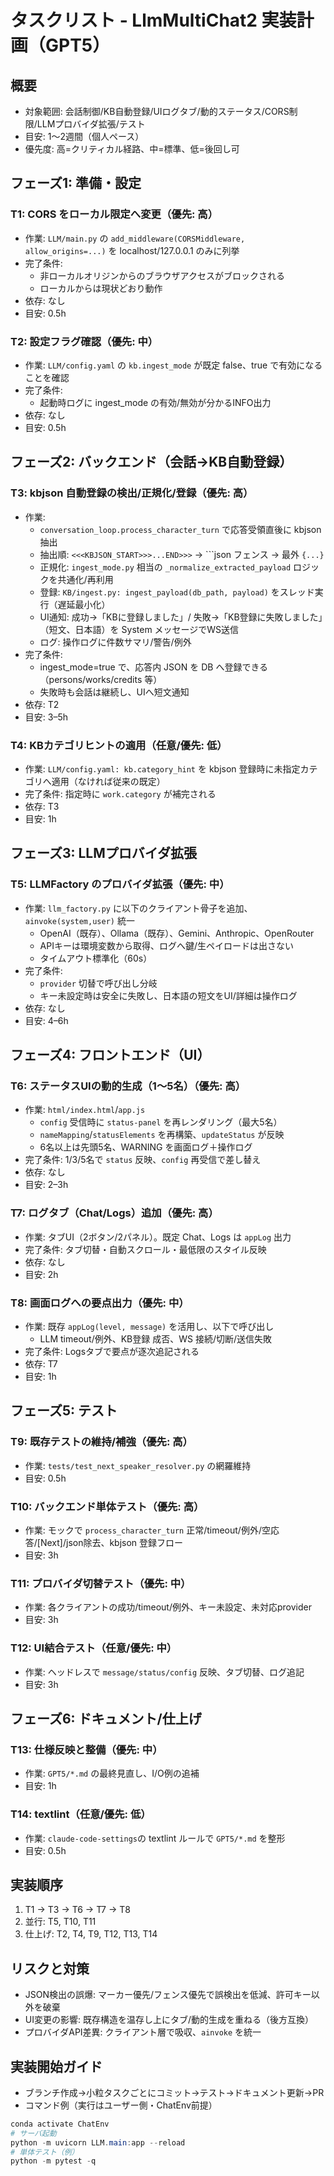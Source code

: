 # タスクリスト - LlmMultiChat2 実装計画（GPT5）

## 概要
- 対象範囲: 会話制御/KB自動登録/UIログタブ/動的ステータス/CORS制限/LLMプロバイダ拡張/テスト
- 目安: 1〜2週間（個人ペース）
- 優先度: 高=クリティカル経路、中=標準、低=後回し可

## フェーズ1: 準備・設定

### T1: CORS をローカル限定へ変更（優先: 高）
- 作業: `LLM/main.py` の `add_middleware(CORSMiddleware, allow_origins=...)` を localhost/127.0.0.1 のみに列挙
- 完了条件:
  - 非ローカルオリジンからのブラウザアクセスがブロックされる
  - ローカルからは現状どおり動作
- 依存: なし
- 目安: 0.5h

### T2: 設定フラグ確認（優先: 中）
- 作業: `LLM/config.yaml` の `kb.ingest_mode` が既定 false、true で有効になることを確認
- 完了条件:
  - 起動時ログに ingest_mode の有効/無効が分かるINFO出力
- 依存: なし
- 目安: 0.5h

## フェーズ2: バックエンド（会話→KB自動登録）

### T3: kbjson 自動登録の検出/正規化/登録（優先: 高）
- 作業:
  - `conversation_loop.process_character_turn` で応答受領直後に kbjson 抽出
  - 抽出順: `<<<KBJSON_START>>>...END>>>` → ```json フェンス → 最外 `{...}`
  - 正規化: `ingest_mode.py` 相当の `_normalize_extracted_payload` ロジックを共通化/再利用
  - 登録: `KB/ingest.py: ingest_payload(db_path, payload)` をスレッド実行（遅延最小化）
  - UI通知: 成功→「KBに登録しました」/ 失敗→「KB登録に失敗しました」（短文、日本語）を System メッセージでWS送信
  - ログ: 操作ログに件数サマリ/警告/例外
- 完了条件:
  - ingest_mode=true で、応答内 JSON を DB へ登録できる（persons/works/credits 等）
  - 失敗時も会話は継続し、UIへ短文通知
- 依存: T2
- 目安: 3–5h

### T4: KBカテゴリヒントの適用（任意/優先: 低）
- 作業: `LLM/config.yaml: kb.category_hint` を kbjson 登録時に未指定カテゴリへ適用（なければ従来の既定）
- 完了条件: 指定時に `work.category` が補完される
- 依存: T3
- 目安: 1h

## フェーズ3: LLMプロバイダ拡張

### T5: LLMFactory のプロバイダ拡張（優先: 中）
- 作業: `llm_factory.py` に以下のクライアント骨子を追加、`ainvoke(system,user)` 統一
  - OpenAI（既存）、Ollama（既存）、Gemini、Anthropic、OpenRouter
  - APIキーは環境変数から取得、ログへ鍵/生ペイロードは出さない
  - タイムアウト標準化（60s）
- 完了条件:
  - `provider` 切替で呼び出し分岐
  - キー未設定時は安全に失敗し、日本語の短文をUI/詳細は操作ログ
- 依存: なし
- 目安: 4–6h

## フェーズ4: フロントエンド（UI）

### T6: ステータスUIの動的生成（1〜5名）（優先: 高）
- 作業: `html/index.html`/`app.js`
  - `config` 受信時に `status-panel` を再レンダリング（最大5名）
  - `nameMapping`/`statusElements` を再構築、`updateStatus` が反映
  - 6名以上は先頭5名、WARNING を画面ログ＋操作ログ
- 完了条件: 1/3/5名で `status` 反映、`config` 再受信で差し替え
- 依存: なし
- 目安: 2–3h

### T7: ログタブ（Chat/Logs）追加（優先: 高）
- 作業: タブUI（2ボタン/2パネル）。既定 Chat、Logs は `appLog` 出力
- 完了条件: タブ切替・自動スクロール・最低限のスタイル反映
- 依存: なし
- 目安: 2h

### T8: 画面ログへの要点出力（優先: 中）
- 作業: 既存 `appLog(level, message)` を活用し、以下で呼び出し
  - LLM timeout/例外、KB登録 成否、WS 接続/切断/送信失敗
- 完了条件: Logsタブで要点が逐次追記される
- 依存: T7
- 目安: 1h

## フェーズ5: テスト

### T9: 既存テストの維持/補強（優先: 高）
- 作業: `tests/test_next_speaker_resolver.py` の網羅維持
- 目安: 0.5h

### T10: バックエンド単体テスト（優先: 高）
- 作業: モックで `process_character_turn` 正常/timeout/例外/空応答/[Next]/json除去、kbjson 登録フロー
- 目安: 3h

### T11: プロバイダ切替テスト（優先: 中）
- 作業: 各クライアントの成功/timeout/例外、キー未設定、未対応provider
- 目安: 3h

### T12: UI結合テスト（任意/優先: 中）
- 作業: ヘッドレスで `message/status/config` 反映、タブ切替、ログ追記
- 目安: 3h

## フェーズ6: ドキュメント/仕上げ

### T13: 仕様反映と整備（優先: 中）
- 作業: `GPT5/*.md` の最終見直し、I/O例の追補
- 目安: 1h

### T14: textlint（任意/優先: 低）
- 作業: `claude-code-settings`の textlint ルールで `GPT5/*.md` を整形
- 目安: 0.5h

## 実装順序
1) T1 → T3 → T6 → T7 → T8
2) 並行: T5, T10, T11
3) 仕上げ: T2, T4, T9, T12, T13, T14

## リスクと対策
- JSON検出の誤爆: マーカー優先/フェンス優先で誤検出を低減、許可キー以外を破棄
- UI変更の影響: 既存構造を温存し上にタブ/動的生成を重ねる（後方互換）
- プロバイダAPI差異: クライアント層で吸収、`ainvoke` を統一

## 実装開始ガイド
- ブランチ作成→小粒タスクごとにコミット→テスト→ドキュメント更新→PR
- コマンド例（実行はユーザー側・ChatEnv前提）
```powershell
conda activate ChatEnv
# サーバ起動
python -m uvicorn LLM.main:app --reload
# 単体テスト（例）
python -m pytest -q
```